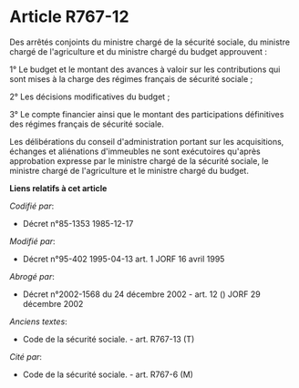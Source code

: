 # Article R767-12

Des arrêtés conjoints du ministre chargé de la sécurité sociale, du ministre chargé de l'agriculture et du ministre chargé du
budget approuvent :

1° Le budget et le montant des avances à valoir sur les contributions qui sont mises à la charge des régimes français de
sécurité sociale ;

2° Les décisions modificatives du budget ;

3° Le compte financier ainsi que le montant des participations définitives des régimes français de sécurité sociale.

Les délibérations du conseil d'administration portant sur les acquisitions, échanges et aliénations d'immeubles ne sont
exécutoires qu'après approbation expresse par le ministre chargé de la sécurité sociale, le ministre chargé de l'agriculture
et le ministre chargé du budget.

**Liens relatifs à cet article**

_Codifié par_:

  - Décret n°85-1353 1985-12-17

_Modifié par_:

  - Décret n°95-402 1995-04-13 art. 1 JORF 16 avril 1995

_Abrogé par_:

  - Décret n°2002-1568 du 24 décembre 2002 - art. 12 () JORF 29 décembre 2002

_Anciens textes_:

  - Code de la sécurité sociale. - art. R767-13 (T)

_Cité par_:

  - Code de la sécurité sociale. - art. R767-6 (M)
